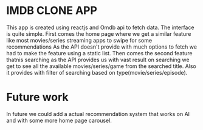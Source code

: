 # IMDB CLONE APP
This app is created using reactjs and Omdb api to fetch data. The interface is quite simple. First comes the home page where we get a similar feature like most movies/series streaming apps to swipe for some recommendations As the API doesn't provide with much options to fetch we had to make the feature using a static list. Then comes the second feature thatnis searching as the API provides us with vast result on searching we get to see all the available movies/series/game from the searched title. Also it provides with filter of searching based on type(movie/series/episode).

# Future work
In future we could add a actual recommendation system that works on AI and with some more home page carousel.